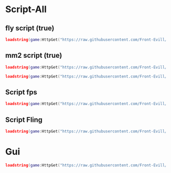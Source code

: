 # Script-All

## fly script (true)

```lua
loadstring(game:HttpGet("https://raw.githubusercontent.com/Front-Evill/Script-Hub/refs/heads/main/Fly.lua.txt"))()
```

## mm2 script (true) 

```lua
loadstring(game:HttpGet("https://raw.githubusercontent.com/Front-Evill/Script-Hub/refs/heads/main/F-150.lua"))()
```
```lua 
loadstring(game:HttpGet("https://raw.githubusercontent.com/Front-Evill/Script-Hub/refs/heads/main/Arabic.lua"))()
```
## Script fps
```lua
loadstring(game:HttpGet("https://raw.githubusercontent.com/Front-Evill/Script-Hub/refs/heads/main/fps.lua"))()
```

## Script Fling
```lua
loadstring(game:HttpGet("https://raw.githubusercontent.com/Front-Evill/Script-Hub/refs/heads/main/Fling.evill.lua"))()
```

# Gui

```lua
loadstring(game:HttpGet("https://raw.githubusercontent.com/Front-Evill/Script-Hub/refs/heads/main/GUI/index.lua"))()
```
